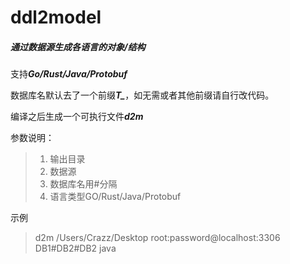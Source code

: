 # ddl2model 

##### 通过数据源生成各语言的对象/结构

支持***Go/Rust/Java/Protobuf***

数据库名默认去了一个前缀***T_***，如无需或者其他前缀请自行改代码。

编译之后生成一个可执行文件***d2m***

参数说明：

> 1. 输出目录
> 2. 数据源
> 3. 数据库名用#分隔
> 4. 语言类型GO/Rust/Java/Protobuf


示例

> d2m /Users/Crazz/Desktop root:password@localhost:3306 DB1#DB2#DB2 java

